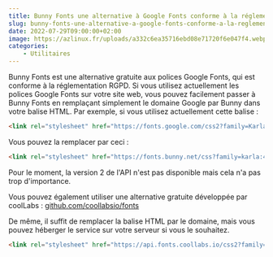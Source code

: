 ```yaml
---
title: Bunny Fonts une alternative à Google Fonts conforme à la réglementation RGPD
slug: bunny-fonts-une-alternative-a-google-fonts-conforme-a-la-reglementation-rgpd
date: 2022-07-29T09:00:00+02:00
image: https://azlinux.fr/uploads/a332c6ea35716ebd08e71720f6e047f4.webp
categories:
    - Utilitaires 
---
```


Bunny Fonts est une alternative gratuite aux polices Google Fonts, qui est conforme à la réglementation RGPD. Si vous utilisez actuellement les polices Google Fonts sur votre site web, vous pouvez facilement passer à Bunny Fonts en remplaçant simplement le domaine Google par Bunny dans votre balise HTML. Par exemple, si vous utilisez actuellement cette balise :

```html
<link rel="stylesheet" href="https://fonts.google.com/css2?family=Karla&family=Lato:wght@300;400;700&display=swap">
```

Vous pouvez la remplacer par ceci :

```html
<link rel="stylesheet" href="https://fonts.bunny.net/css?family=karla:400|lato:300,400,700">
```

Pour le moment, la version 2 de l'API n'est pas disponible mais cela n'a pas trop d'importance.

Vous pouvez également utiliser une alternative gratuite développée par coolLabs : [github.com/coollabsio/fonts](https://github.com/coollabsio/fonts)

De même, il suffit de remplacer la balise HTML par le domaine, mais vous pouvez héberger le service sur votre serveur si vous le souhaitez.

```html
<link rel="stylesheet" href="https://api.fonts.coollabs.io/css2?family=Karla&family=Lato:wght@300;400;700&display=swap">
```
